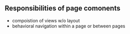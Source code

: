 ## Responsibilities of page comonents

- compoistion of views w/o layout
- behavioral navigation within a page or between pages
